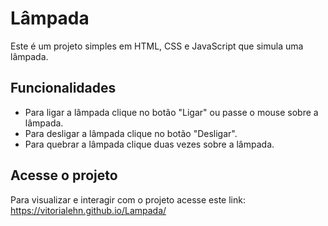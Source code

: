 # Lâmpada

Este é um projeto simples em HTML, CSS e JavaScript que simula uma lâmpada. 

## Funcionalidades
- Para ligar a lâmpada clique no botão "Ligar" ou passe o mouse sobre a lâmpada. 
- Para desligar a lâmpada clique no botão "Desligar".
- Para quebrar a lâmpada clique duas vezes sobre a lâmpada.

## Acesse o projeto
Para visualizar e interagir com o projeto acesse este link: https://vitorialehn.github.io/Lampada/
